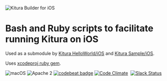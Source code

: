 ![Kitura Builder for iOS](https://raw.githubusercontent.com/IBM-Swift/Kitura-Builder-iOS/master/Documentation/KituraIOS.jpg)

# Bash and Ruby scripts to facilitate running Kitura on iOS
Used as a submodule by [Kitura HelloWorld/iOS](https://github.com/IBM-Swift/Kitura-HelloWorld-iOS) and [Kitura Sample/iOS](https://github.com/IBM-Swift/Kitura-Sample-iOS).

Uses [xcodeproj ruby gem](https://github.com/cocoapods/xcodeproj).

![macOS](https://img.shields.io/badge/os-macOS-green.svg?style=flat)
![Apache 2](https://img.shields.io/badge/license-Apache2-blue.svg?style=flat)
[![codebeat badge](https://codebeat.co/badges/bdbb3830-206d-401a-8e1d-24f879256e61)](https://codebeat.co/projects/github-com-ibm-swift-kitura-builder-ios-master)
[![Code Climate](https://codeclimate.com/github/IBM-Swift/Kitura-Builder-iOS/badges/gpa.svg)](https://codeclimate.com/github/IBM-Swift/Kitura-Builder-iOS)
&nbsp;[![Slack Status](http://swift-at-ibm-slack.mybluemix.net/badge.svg)](http://swift-at-ibm-slack.mybluemix.net/)
